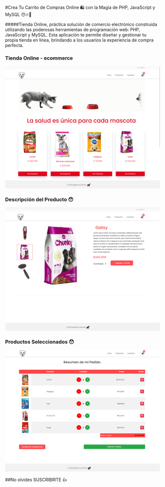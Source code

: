 #Crea Tu Carrito de Compras Online 🛍️ con la Magia de PHP, JavaScript y MySQL 😯🔥🤩



#####Tienda Online, práctica solución de comercio electrónico construida utilizando las poderosas herramientas de programación web: PHP, JavaScript y MySQL. Esta aplicación te permite diseñar y gestionar tu propia tienda en línea, brindando a los usuarios la experiencia de compra perfecta.

### Tienda Online - ecommerce
![](https://raw.githubusercontent.com/urian121/imagenes-proyectos-github/master/tienda-online-ecommerce-urian-viera.png)


### Descripción del Producto 😯
![](https://raw.githubusercontent.com/urian121/imagenes-proyectos-github/master/descripcion-producto-tienda-online-ecommerce-urian-viera.png)

### Productos Seleccionados 😯
![](https://raw.githubusercontent.com/urian121/imagenes-proyectos-github/master/tienda-online-urian-viera.png)

##No olvides SUSCRIBIRTE  👍
